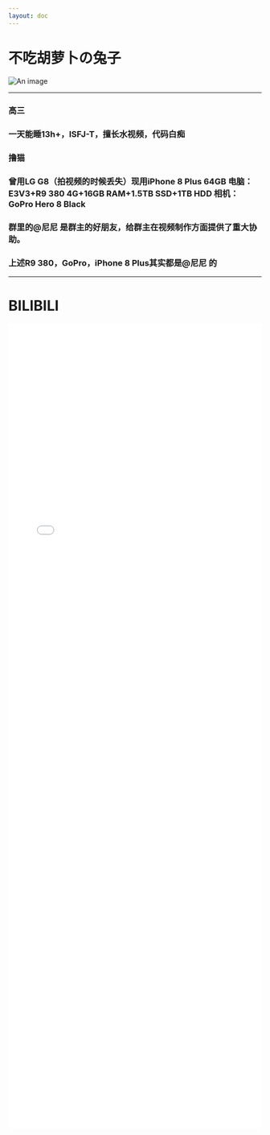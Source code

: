 ```yaml
---
layout: doc
---
```

# <Badge type="warning" text="群主" /> 不吃胡萝卜の兔子 
![An image](http://q1.qlogo.cn/g?b=qq&nk=3221520688&s=160)
_________________
### <Badge type="info" text="年龄" /> 高三

### <Badge type="info" text="技能" /> 一天能睡13h+，ISFJ-T，擅长水视频，代码白痴

### <Badge type="info" text="爱好" /> 撸猫

### <Badge type="info" text="设备" /> 曾用LG G8（拍视频的时候丢失）现用iPhone 8 Plus 64GB 电脑：E3V3+R9 380 4G+16GB RAM+1.5TB SSD+1TB HDD 相机：GoPro Hero 8 Black

### 群里的@尼尼 是群主的好朋友，给群主在视频制作方面提供了重大协助。

### 上述R9 380，GoPro，iPhone 8 Plus其实都是@尼尼 的
_________________
# BILIBILI
<iframe src="//player.bilibili.com/player.html?aid=912043366&bvid=BV1KM4y1Y7MR&cid=1156446074&p=1"
scrolling="no" border="0" frameborder="no" framespacing="0" allowfullscreen="true" style="width:100%;height:40vh;"> </iframe>
